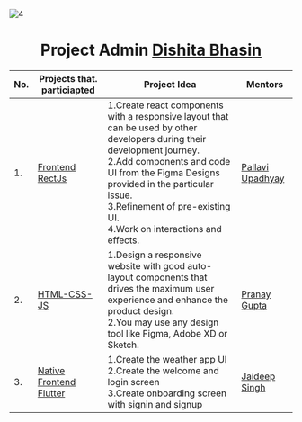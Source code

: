 ![4](https://user-images.githubusercontent.com/79747022/151587008-420feae9-c996-4391-97c4-f4566aa34c92.png)

<h1 align="center"> Project Admin <a href="https://github.com/dishitarocks">Dishita Bhasin</a></h1>

| No. | Projects that. particiapted | Project Idea | Mentors |
|-----|----------------------------|---------------|---------|
| 1.  | <a href="https://github.com/Dezenix/frontend-reactjs">Frontend RectJs</a>|1.Create react components with a responsive layout that can be used by other developers during their development journey.<br>2.Add components and code UI from the Figma Designs provided in the particular issue.<br>3.Refinement of pre-existing UI.<br>4.Work on interactions and effects.|<a href="https://github.com/pallavi-1812">Pallavi Upadhyay</a>|
| 2. | <a href="https://github.com/Dezenix/frontend-html-css-js">HTML-CSS-JS</a>|1.Design a responsive website with good auto-layout components that drives the maximum user experience and enhance the product design.<br>2.You may use any design tool like Figma, Adobe XD or Sketch.|<a href="https://github.com/thepranaygupta">Pranay Gupta</a>|
| 3. | <a href="https://github.com/Dezenix/native-frontend-flutter">Native Frontend Flutter</a>|1.Create the weather app UI<br>2.Create the welcome and login screen<br>3.Create onboarding screen with signin and signup|<a href="https://github.com/Jaideep25-tech">Jaideep Singh</a>|
